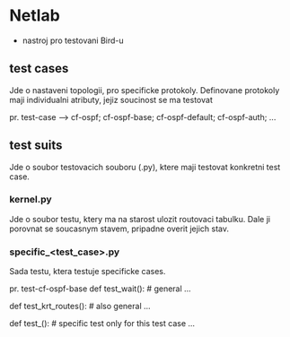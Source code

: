 # Netlab
 - nastroj pro testovani Bird-u

## test cases
  Jde o nastaveni topologii, pro specificke protokoly. Definovane protokoly maji individualni atributy, jejiz soucinost se ma   testovat
  
  pr. test-case --> cf-ospf; cf-ospf-base; cf-ospf-default; cf-ospf-auth; ...
 
## test suits
  Jde o soubor testovacich souboru (.py), ktere maji testovat konkretni test case.
  
### kernel.py
  Jde o soubor testu, ktery ma na starost ulozit routovaci tabulku. Dale ji porovnat se soucasnym stavem, pripadne overit jejich stav.
  
### specific_<test_case>.py
  Sada testu, ktera testuje specificke cases.

  pr. test-cf-ospf-base
  def test_wait():  # general
    ...

  def test_krt_routes():  # also general
    ...

  def test_<specific-cases>():  # specific test only for this test case
    ...
